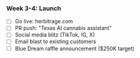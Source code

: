 ### Week 3-4: Launch

- [ ] Go live: herbitrage.com
- [ ] PR push: "Texas AI cannabis assistant"
- [ ] Social media blitz (TikTok, IG, X)
- [ ] Email blast to existing customers
- [ ] Blue Dream raffle announcement ($250K target)
